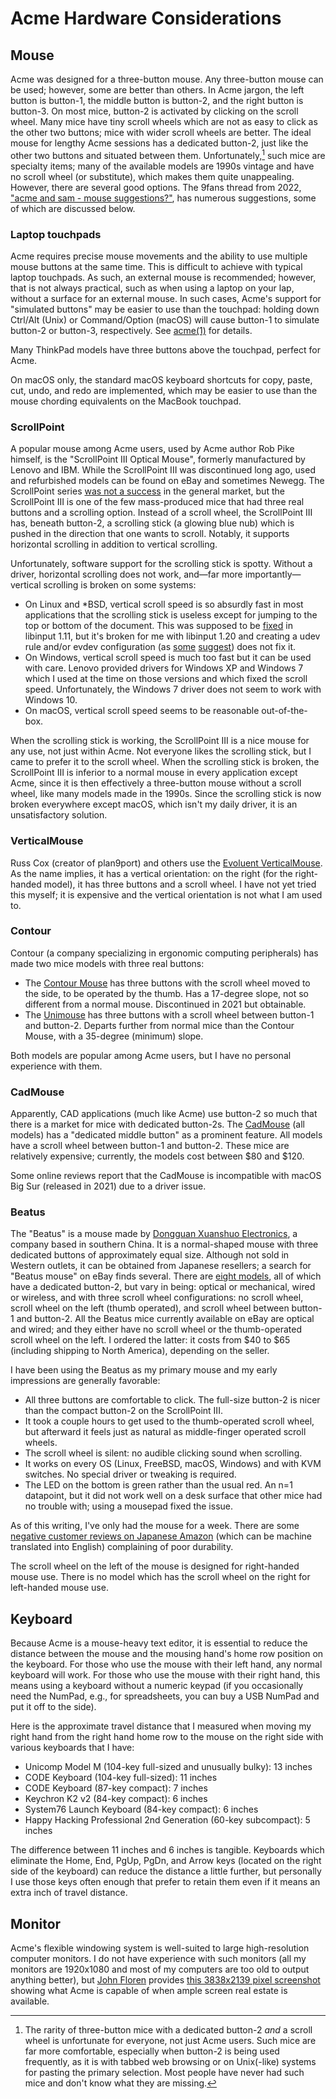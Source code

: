 # Acme Hardware Considerations

## Mouse

Acme was designed for a three-button mouse.  Any three-button mouse can be used;
however, some are better than others.  In Acme jargon, the left button is
button-1, the middle button is button-2, and the right button is button-3.  On
most mice, button-2 is activated by clicking on the scroll wheel.  Many mice
have tiny scroll wheels which are not as easy to click as the other two buttons;
mice with wider scroll wheels are better.  The ideal mouse for lengthy Acme
sessions has a dedicated button-2, just like the other two buttons and situated
between them.  Unfortunately,[^3but] such mice are specialty items; many of the
available models are 1990s vintage and have no scroll wheel (or substitute),
which makes them quite unappealing.  However, there are several good options.
The 9fans thread from 2022, ["acme and sam - mouse suggestions?"][asm], has
numerous suggestions, some of which are discussed below.

[^3but]: The rarity of three-button mice with a dedicated button-2 _and_ a
scroll wheel is unfortunate for everyone, not just Acme users.  Such mice are
far more comfortable, especially when button-2 is being used frequently, as it
is with tabbed web browsing or on Unix(-like) systems for pasting the primary
selection.  Most people have never had such mice and don't know what they are
missing.

[asm]: https://9fans.topicbox.com/groups/9fans/T49f3cceea70d2b61

### Laptop touchpads

Acme requires precise mouse movements and the ability to use multiple mouse
buttons at the same time.  This is difficult to achieve with typical laptop
touchpads.  As such, an external mouse is recommended; however, that is not
always practical, such as when using a laptop on your lap, without a surface for
an external mouse.  In such cases, Acme's support for "simulated buttons" may be
easier to use than the touchpad: holding down Ctrl/Alt (Unix) or Command/Option
(macOS) will cause button-1 to simulate button-2 or button-3, respectively.  See
[acme(1)](http://man.cat-v.org/plan_9/1/acme) for details.

Many ThinkPad models have three buttons above the touchpad, perfect for Acme.

On macOS only, the standard macOS keyboard shortcuts for copy, paste, cut,
undo, and redo are implemented, which may be easier to use than the mouse
chording equivalents on the MacBook touchpad.

### ScrollPoint

A popular mouse among Acme users, used by Acme author Rob Pike himself, is the
"ScrollPoint III Optical Mouse", formerly manufactured by Lenovo and IBM.  While
the ScrollPoint III was discontinued long ago, used and refurbished models can
be found on eBay and sometimes Newegg.  The ScrollPoint series [was not a
success][ltt] in the general market, but the ScrollPoint III is one of the few
mass-produced mice that had three real buttons and a scrolling option.  Instead
of a scroll wheel, the ScrollPoint III has, beneath button-2, a scrolling stick
(a glowing blue nub) which is pushed in the direction that one wants to scroll.
Notably, it supports horizontal scrolling in addition to vertical scrolling.

[ltt]: https://linustechtips.com/blogs/entry/2091-scrollpoint-ibms-attempt-to-reinvent-the-wheel-literally/

Unfortunately, software support for the scrolling stick is spotty.
Without a driver, horizontal scrolling does not work, and—far more
importantly—vertical scrolling is broken on some systems:

- On Linux and \*BSD, vertical scroll speed is so absurdly fast in most
  applications that the scrolling stick is useless except for jumping to
  the top or bottom of the document.  This was supposed to be [fixed][li] in
  libinput 1.11, but it's broken for me with libinput 1.20 and creating a udev
  rule and/or evdev configuration (as [some][ld] [suggest][il]) does not fix
  it.
- On Windows, vertical scroll speed is much too fast but it can be used with
  care.  Lenovo provided drivers for Windows XP and Windows 7 which I used at
  the time on those versions and which fixed the scroll speed.  Unfortunately,
  the Windows 7 driver does not seem to work with Windows 10.
- On macOS, vertical scroll speed seems to be reasonable out-of-the-box.

[ld]: https://github.com/pdewacht/hid-scrollpoint/
[li]: https://bugs.freedesktop.org/show_bug.cgi?id=106036
[il]: https://wildstar84.wordpress.com/2015/06/05/ibmlenovo-scrollpoint-mouse-with-smooth-horizontal-scrolling-in-linux/

When the scrolling stick is working, the ScrollPoint III is a nice mouse for any
use, not just within Acme.  Not everyone likes the scrolling stick, but I came
to prefer it to the scroll wheel.  When the scrolling stick is broken, the
ScrollPoint III is inferior to a normal mouse in every application except Acme,
since it is then effectively a three-button mouse without a scroll wheel, like
many models made in the 1990s.  Since the scrolling stick is now broken
everywhere except macOS, which isn't my daily driver, it is an unsatisfactory
solution.

### VerticalMouse

Russ Cox (creator of plan9port) and others use the [Evoluent
VerticalMouse][evm].  As the name implies, it has a vertical orientation: on
the right (for the right-handed model), it has three buttons and a scroll wheel.
I have not yet tried this myself; it is expensive and the vertical orientation
is not what I am used to.

[evm]: https://evoluent.com/

### Contour

Contour (a company specializing in ergonomic computing peripherals) has made
two mice models with three real buttons:

- The [Contour Mouse][cm] has three buttons with the scroll wheel moved to the
  side, to be operated by the thumb.  Has a 17-degree slope, not so different
  from a normal mouse.  Discontinued in 2021 but obtainable.
- The [Unimouse][uni] has three buttons with a scroll wheel between button-1
  and button-2.  Departs further from normal mice than the Contour Mouse,
  with a 35-degree (minimum) slope.

[cm]: https://www.contourdesign.com/product/contour-mouse/
[uni]: https://www.contourdesign.com/product/unimouse/

Both models are popular among Acme users, but I have no personal experience
with them.

### CadMouse

Apparently, CAD applications (much like Acme) use button-2 so much that there is
a market for mice with dedicated button-2s.  The [CadMouse][cad] (all models)
has a "dedicated middle button" as a prominent feature.  All models have a
scroll wheel between button-1 and button-2.  These mice are relatively expensive;
currently, the models cost between $80 and $120.

[cad]: https://3dconnexion.com/us/cadmouse/

Some online reviews report that the CadMouse is incompatible with macOS Big Sur
(released in 2021) due to a driver issue.

### Beatus

The "Beatus" is a mouse made by [Dongguan Xuanshuo Electronics][dxe], a company
based in southern China.  It is a normal-shaped mouse with three dedicated
buttons of approximately equal size.  Although not sold in Western outlets, it
can be obtained from Japanese resellers; a search for "Beatus mouse" on eBay
finds several.  There are [eight models][dxep], all of which have a dedicated
button-2, but vary in being: optical or mechanical, wired or wireless, and with
three scroll wheel configurations: no scroll wheel, scroll wheel on the left
(thumb operated), and scroll wheel between button-1 and button-2.  All the
Beatus mice currently available on eBay are optical and wired; and they either
have no scroll wheel or the thumb-operated scroll wheel on the left.  I ordered
the latter: it costs from $40 to $65 (including shipping to North America),
depending on the seller.

[dxe]: http://www.hao1885.com/
[dxep]: http://www.hao1885.com/products.asp

I have been using the Beatus as my primary mouse and my early impressions are
generally favorable:

- All three buttons are comfortable to click.  The full-size button-2 is nicer
  than the compact button-2 on the ScrollPoint III.
- It took a couple hours to get used to the thumb-operated scroll wheel, but
  afterward it feels just as natural as middle-finger operated scroll wheels.
- The scroll wheel is silent: no audible clicking sound when scrolling.
- It works on every OS (Linux, FreeBSD, macOS, Windows) and with KVM switches.
  No special driver or tweaking is required.
- The LED on the bottom is green rather than the usual red.  An n=1 datapoint,
  but it did not work well on a desk surface that other mice had no trouble
  with; using a mousepad fixed the issue.

As of this writing, I've only had the mouse for a week.  There are some
[negative customer reviews on Japanese Amazon][amzb] (which can be machine
translated into English) complaining of poor durability.

[amzb]: https://www.amazon.co.jp/-/en/Beatus-Button-Perfect-Buttons-Scroll/dp/B07CZ1B7H3

The scroll wheel on the left of the mouse is designed for right-handed mouse
use.  There is no model which has the scroll wheel on the right for left-handed
mouse use.

## Keyboard

Because Acme is a mouse-heavy text editor, it is essential to reduce the
distance between the mouse and the mousing hand's home row position on the
keyboard.  For those who use the mouse with their left hand, any normal keyboard
will work.  For those who use the mouse with their right hand, this means using
a keyboard without a numeric keypad (if you occasionally need the NumPad, e.g.,
for spreadsheets, you can buy a USB NumPad and put it off to the side).

Here is the approximate travel distance that I measured when moving my right
hand from the right hand home row to the mouse on the right side with various
keyboards that I have:

- Unicomp Model M (104-key full-sized and unusually bulky): 13 inches
- CODE Keyboard (104-key full-sized): 11 inches
- CODE Keyboard (87-key compact): 7 inches
- Keychron K2 v2 (84-key compact): 6 inches
- System76 Launch Keyboard (84-key compact): 6 inches
- Happy Hacking Professional 2nd Generation (60-key subcompact): 5 inches

The difference between 11 inches and 6 inches is tangible.  Keyboards which
eliminate the Home, End, PgUp, PgDn, and Arrow keys (located on the right side
of the keyboard) can reduce the distance a little further, but personally I use
those keys often enough that prefer to retain them even if it means an extra
inch of travel distance.

## Monitor

Acme's flexible windowing system is well-suited to large high-resolution
computer monitors.  I do not have experience with such monitors (all my monitors
are 1920x1080 and most of my computers are too old to output anything better),
but [John Floren][jft] provides [this 3838x2139 pixel screenshot][apng] showing
what Acme is capable of when ample screen real estate is available.

[jft]: https://jfloren.net/tools.html
[apng]: https://jfloren.net/content/acme.png
